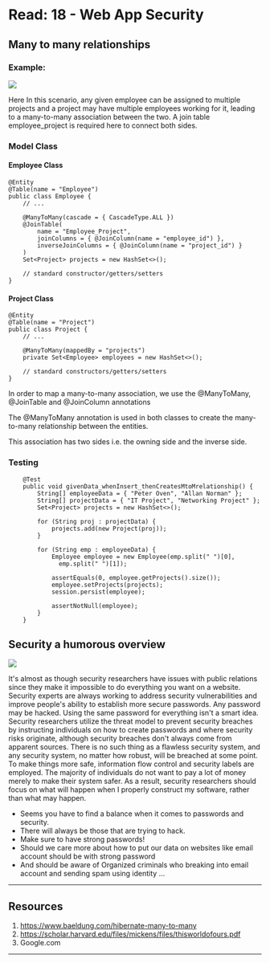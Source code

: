# Read: 18 - Web App Security

## Many to many relationships

### Example:

![](https://www.baeldung.com/wp-content/uploads/2017/09/New-768x152.png)

Here In this scenario, any given employee can be assigned to multiple projects and a project may have multiple employees working for it, leading to a many-to-many association between the two.
A join table employee_project is required here to connect both sides.

### Model Class

#### Employee Class

```
@Entity
@Table(name = "Employee")
public class Employee {
    // ...

    @ManyToMany(cascade = { CascadeType.ALL })
    @JoinTable(
        name = "Employee_Project",
        joinColumns = { @JoinColumn(name = "employee_id") },
        inverseJoinColumns = { @JoinColumn(name = "project_id") }
    )
    Set<Project> projects = new HashSet<>();

    // standard constructor/getters/setters
}
```

#### Project Class

```
@Entity
@Table(name = "Project")
public class Project {
    // ...

    @ManyToMany(mappedBy = "projects")
    private Set<Employee> employees = new HashSet<>();

    // standard constructors/getters/setters
}
```

In order to map a many-to-many association, we use the @ManyToMany, @JoinTable and @JoinColumn annotations

The @ManyToMany annotation is used in both classes to create the many-to-many relationship between the entities.

This association has two sides i.e. the owning side and the inverse side.

### Testing

```
    @Test
    public void givenData_whenInsert_thenCreatesMtoMrelationship() {
        String[] employeeData = { "Peter Oven", "Allan Norman" };
        String[] projectData = { "IT Project", "Networking Project" };
        Set<Project> projects = new HashSet<>();

        for (String proj : projectData) {
            projects.add(new Project(proj));
        }

        for (String emp : employeeData) {
            Employee employee = new Employee(emp.split(" ")[0],
              emp.split(" ")[1]);

            assertEquals(0, employee.getProjects().size());
            employee.setProjects(projects);
            session.persist(employee);

            assertNotNull(employee);
        }
    }
```

## Security a humorous overview

![](https://lvivity.com/wp-content/uploads/2019/11/wa_secure.jpg)

It's almost as though security researchers have issues with public relations since they make it impossible to do everything you want on a website. Security experts are always working to address security vulnerabilities and improve people's ability to establish more secure passwords. Any password may be hacked. Using the same password for everything isn't a smart idea. Security researchers utilize the threat model to prevent security breaches by instructing individuals on how to create passwords and where security risks originate, although security breaches don't always come from apparent sources. There is no such thing as a flawless security system, and any security system, no matter how robust, will be breached at some point. To make things more safe, information flow control and security labels are employed. The majority of individuals do not want to pay a lot of money merely to make their system safer. As a result, security researchers should focus on what will happen when I properly construct my software, rather than what may happen.

- Seems you have to find a balance when it comes to passwords and security.
- There will always be those that are trying to hack.
- Make sure to have strong passwords!
- Should we care more about how to put our data on websites like email account should be with strong password
- And should be aware of Organized criminals who breaking into email account and sending spam using identity ...

---

## Resources

1. https://www.baeldung.com/hibernate-many-to-many
2. https://scholar.harvard.edu/files/mickens/files/thisworldofours.pdf
3. Google.com

---
